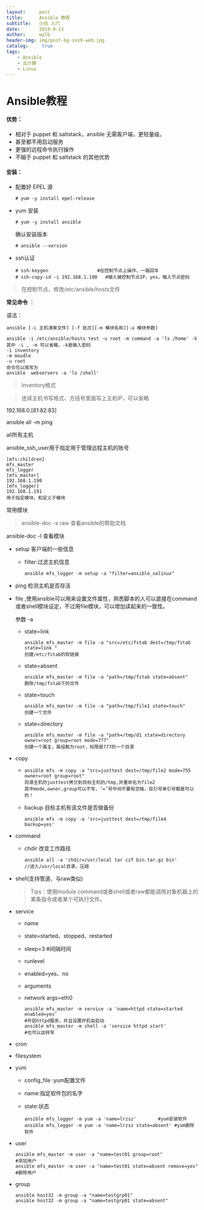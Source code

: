 ```yaml
---
layout:     post
title:      Ansible 教程
subtitle:   小白 入门
date:       2018-9-13
author:     wylb
header-img: img/post-bg-ios9-web.jpg
catalog: 	 true
tags:
    - Ansible
    - 云计算
    - Linux
---
```


# Ansible教程


#### 优势：

- 相对于 puppet 和 saltstack，ansible 无需客户端，更轻量级。
- 甚至都不用启动服务
- 更强的远程命令执行操作
- 不输于 puppet 和 saltstack 的其他优势

#### 安装：

- 配置好 EPEL 源

  ```
  # yum -y install epel-release
  ```

- yum 安装

  ```
  # yum -y install ansible
  ```

  确认安装版本

  ```
  # ansible --version
  ```

- ssh认证

  ```
  # ssh-keygen                  #在控制节点上操作，一路回车
  # ssh-copy-id -i 192.168.1.190   #输入被控制节点IP，yes，输入节点密码
  ```

>在控制节点，修改/etc/ansible/hosts文件

**常见命令** ：

语法：

```
ansible [-i 主机清单文件] [-f 批次][-m 模块名称][-a 模块参数]
```

```
ansible -i /etc/ansible/hosts test -u root -m command -a 'ls /home' -k
其中 -i , -m 可以省略，-k是输入密码
-i inventory
-m moudle
-u root
命令可以简写为
ansible  webservers -a 'ls /shell'
```

> Inventory格式

> 连续主机书写格式、方括号里面写上主机IP，可以省略

192.168.0.[81:82:83]

ansible all -m ping

all所有主机

ansible_ssh_user用于指定用于管理远程主机的账号

```
[mfs:children]
mfs_master
mfs_logger
[mfs_master]
192.168.1.190
[mfs_logger]
192.168.1.191
用于指定模块，和定义子模块
```

常用模块

>ansible-doc -s raw 查看ansible的帮助文档

ansible-doc -l 查看模块

- setup 客户端的一些信息

  - filter:过滤主机信息

    ```
    ansible mfs_logger -m setup -a "filter=ansible_selinux"
    ```

- ping 检测主机是否存活

- file ,使用ansible可以用来设置文件属性，熟悉脚本的人可以直接在command或者shell模块设定，不过用file模块，可以增加读起来的一致性。

  参数 -a

   -  state=link

      ```
      ansible mfs_master -m file -a "src=/etc/fstab dest=/tmp/fstab state=link "
      创建/etc/fstab的软链接
      ```

   -  state=absent

      ```
      ansible mfs_master -m file -a "path=/tmp/fstab state=absent"
      删除/tmp/fstab下的文件
      ```

  - state=touch

    ```
    ansible mfs_master -m file -a "path=/tmp/file1 state=touch"
    创建一个文件
    ```

  - state=directory

    ```
    ansible mfs_master -m file -a "path=/tmp/d1 state=directory owner=root group=root mode=777"
    创建一个属主，属组都为root，权限是777的一个目录
    ```


- copy

  - ```
    ansible mfs -m copy -a "src=justtest dest=/tmp/file2 mode=755 owner=root group=root"
    将源主机的justtest拷贝到目标主机的/tmp,并重命名为file2
    其中mode,owner,group可以不写，‘=’号中间不要有空格，双引号单引号都是可以的！
    ```

  - backup 目标主机有该文件是否做备份

    ```
    ansible mfs -m copy -a 'src=justtest dest=/tmp/file4 backup=yes'
    ```

- command

  - chdir 改变工作路径

    ```
    ansible all -a 'chdir=/usr/local tar czf bin.tar.gz bin'      //进入/usr/local目录，压缩
    ```

- shell(支持管道、与raw类似)

  >Tips：使用module command或者shell或者raw都能调用对象机器上的某条指令或者某个可执行文件。

- service 

  - name

  - state=started、stopped、restarted

  - sleep=3 #间隔时间

  - runlevel

  - enabled=yes、no

  - arguments

  - network args=eth0

    ```
    ansible mfs_master -m service -a 'name=httpd state=started enabled=yes'
    #开启httpd服务，并且设置开机自启动
    ansible mfs_master -m shell -a 'service httpd start' 
    #也可以这样写
    ```

- cron

- filesystem

- yum

  - config_file :yum配置文件

  - name:指定软件包的名字

  - state:状态

    ```
    ansible mfs_logger -m yum -a 'name=lrzsz'        #yum安装软件
    ansible mfs_logger -m yum -a 'name=lrzsz state=absent' #yum删除软件
    ```

- user

  ```
  ansible mfs_master -m user -a "name=test01 group=root"                  #添加用户
  ansible mfs_master -m user -a "name=test01 state=absent remove=yes"     #删除用户
  ```

- group

  ```
  ansible host32 -m group -a "name=testgrp01"
  ansible host32 -m group -a "name=testgrp01 state=absent"
  ```

  ​

  ​








